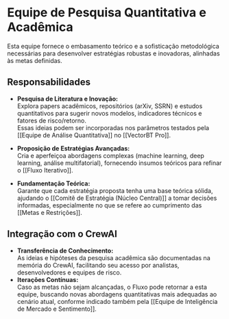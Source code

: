 # Equipe de Pesquisa Quantitativa e Acadêmica

Esta equipe fornece o embasamento teórico e a sofisticação metodológica necessárias para desenvolver estratégias robustas e inovadoras, alinhadas às metas definidas.

## Responsabilidades

- **Pesquisa de Literatura e Inovação:**  
    Explora papers acadêmicos, repositórios (arXiv, SSRN) e estudos quantitativos para sugerir novos modelos, indicadores técnicos e fatores de risco/retorno.  
    Essas ideias podem ser incorporadas nos parâmetros testados pela [[Equipe de Análise Quantitativa]] no [[VectorBT Pro]].
    
- **Proposição de Estratégias Avançadas:**  
    Cria e aperfeiçoa abordagens complexas (machine learning, deep learning, análise multifatorial), fornecendo insumos teóricos para refinar o [[Fluxo Iterativo]].
    
- **Fundamentação Teórica:**  
    Garante que cada estratégia proposta tenha uma base teórica sólida, ajudando o [[Comitê de Estratégia (Núcleo Central)]] a tomar decisões informadas, especialmente no que se refere ao cumprimento das [[Metas e Restrições]].
    

## Integração com o CrewAI

- **Transferência de Conhecimento:**  
    As ideias e hipóteses da pesquisa acadêmica são documentadas na memória do CrewAI, facilitando seu acesso por analistas, desenvolvedores e equipes de risco.
- **Iterações Contínuas:**  
    Caso as metas não sejam alcançadas, o Fluxo pode retornar a esta equipe, buscando novas abordagens quantitativas mais adequadas ao cenário atual, conforme indicado também pela [[Equipe de Inteligência de Mercado e Sentimento]].